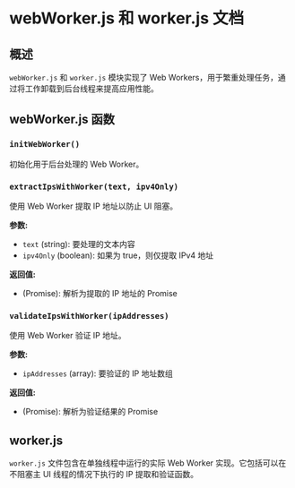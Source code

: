 # webWorker.js 和 worker.js 文档

## 概述

`webWorker.js` 和 `worker.js` 模块实现了 Web Workers，用于繁重处理任务，通过将工作卸载到后台线程来提高应用性能。

## webWorker.js 函数

### `initWebWorker()`
初始化用于后台处理的 Web Worker。

### `extractIpsWithWorker(text, ipv4Only)`
使用 Web Worker 提取 IP 地址以防止 UI 阻塞。

**参数:**
- `text` (string): 要处理的文本内容
- `ipv4Only` (boolean): 如果为 true，则仅提取 IPv4 地址

**返回值:**
- (Promise): 解析为提取的 IP 地址的 Promise

### `validateIpsWithWorker(ipAddresses)`
使用 Web Worker 验证 IP 地址。

**参数:**
- `ipAddresses` (array): 要验证的 IP 地址数组

**返回值:**
- (Promise): 解析为验证结果的 Promise

## worker.js

`worker.js` 文件包含在单独线程中运行的实际 Web Worker 实现。它包括可以在不阻塞主 UI 线程的情况下执行的 IP 提取和验证函数。